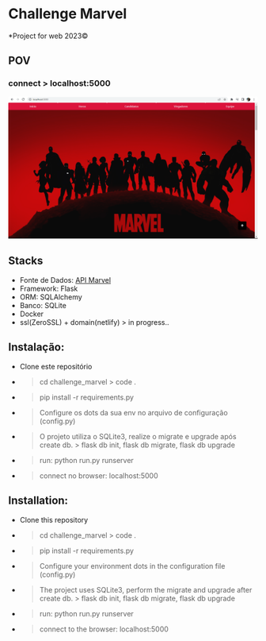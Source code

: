 # Challenge Marvel
*Project for web 2023©


## POV
### connect > localhost:5000
<img src="./inicio.png" width="980px" />

## Stacks
- Fonte de Dados: [API Marvel](https://developer.marvel.com/)
- Framework: Flask
- ORM: SQLAlchemy
- Banco: SQLite
- Docker
- ssl(ZeroSSL) + domain(netlify) > in progress..

## Instalação:
- Clone este repositório
- > cd challenge_marvel > code .
- > pip install -r requirements.py
- > Configure os dots da sua env no arquivo de configuração (config.py)
- > O projeto utiliza o SQLite3, realize o migrate e upgrade após create db. > flask db init, flask db migrate, flask db upgrade
- > run: python run.py runserver
- > connect no browser: localhost:5000


## Installation:
- Clone this repository 
- > cd challenge_marvel > code . 
- > pip install -r requirements.py 
- > Configure your environment dots in the configuration file (config.py)
- > The project uses SQLite3, perform the migrate and upgrade after create db. > flask db init, flask db migrate, flask db upgrade 
- > run: python run.py runserver 
- > connect to the browser: localhost:5000
